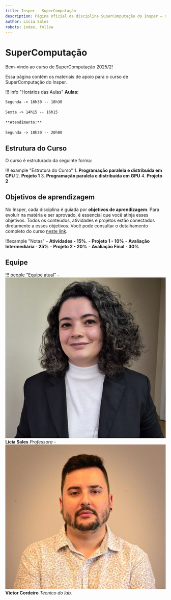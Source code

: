 ```yaml
---
title: Insper - SuperComputação 
description: Página oficial da disciplina SuperComputação do Insper – materiais, projetos, horários de aula e objetivos de aprendizagem.
author: Lícia Sales
robots: index, follow
---
```


# SuperComputação
Bem-vindo ao curso de SuperComputação 2025/2!

Essa página contém os materiais de apoio para o curso de SuperComputação do Insper.

!!! info "Horários das Aulas"
    **Aulas:**
    
    Segunda -> 16h30 -- 18h30
    
    Sexta -> 14h15 -- 16h15

    **Atendimento:**
    
    Segunda -> 18h30 -- 20h00

## Estrutura do Curso

O curso é estruturado da seguinte forma:

!!! example "Estrutura do Curso"
    1. **Programação paralela e distribuída em CPU**
    2. **Projeto 1**
    3. **Programação paralela e distribuída em GPU**
    4. **Projeto 2**

## Objetivos de aprendizagem
No Insper, cada disciplina é guiada por **objetivos de aprendizagem**. Para evoluir na matéria e ser aprovado, é essencial que você atinja esses objetivos. Todos os conteúdos, atividades e projetos estão conectados diretamente a esses objetivos. 
Você pode consultar o detalhamento completo do curso [neste link](sobre.md).

!!!example "Notas"
    - **Atividades - 15%**.
    - **Projeto 1 - 10%**
    - **Avaliação Intermediária - 25%**
    - **Projeto 2 - 20%**
    - **Avaliação Final - 30%**

## Equipe

!!! people "Equipe atual"
    - ![Lícia](equipe/licia.jpeg) **Lícia Sales** *Professora*
    - ![Victor](equipe/victor.jpg) **Victor Cordeiro** *Técnico do lab.*
  
